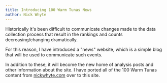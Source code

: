 ```yaml
---
title: Introducing 100 Warm Tunas News
author: Nick Whyte
---
```


Historically it's been difficult to communicate changes made to the data collection process that result in the rankings and counts decreasing/changing dramatically.

For this reason, I have introduced a "news" website, which is a simple blog that will be used to communicate such events.

In addition to these, it will become the new home of analysis posts and other information about the site. I have ported all of the 100 Warm Tunas content from [nickwhyte.com](https://nickwhyte.com) over to this site.

